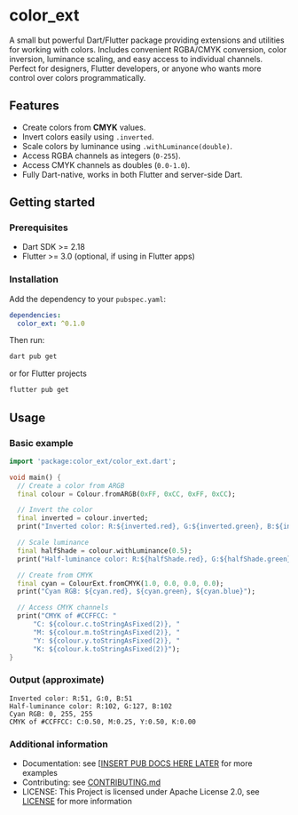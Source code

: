 <!-- 
This README describes the package. If you publish this package to pub.dev,
this README's contents appear on the landing page for your package.

For information about how to write a good package README, see the guide for
[writing package pages](https://dart.dev/tools/pub/writing-package-pages). 

For general information about developing packages, see the Dart guide for
[creating packages](https://dart.dev/guides/libraries/create-packages)
and the Flutter guide for
[developing packages and plugins](https://flutter.dev/to/develop-packages). 
-->

# color_ext

A small but powerful Dart/Flutter package providing extensions and utilities for working with colors. Includes convenient RGBA/CMYK conversion, color inversion, luminance scaling, and easy access to individual channels. Perfect for designers, Flutter developers, or anyone who wants more control over colors programmatically.

## Features

- Create colors from **CMYK** values.  
- Invert colors easily using `.inverted`.  
- Scale colors by luminance using `.withLuminance(double)`.  
- Access RGBA channels as integers (`0-255`).  
- Access CMYK channels as doubles (`0.0-1.0`).  
- Fully Dart-native, works in both Flutter and server-side Dart.

## Getting started

### Prerequisites

- Dart SDK >= 2.18  
- Flutter >= 3.0 (optional, if using in Flutter apps)  

### Installation

Add the dependency to your `pubspec.yaml`:

```yaml
dependencies:
  color_ext: ^0.1.0
```

Then run:

```bash
dart pub get
```

or for Flutter projects
```bash
flutter pub get
```

## Usage
### Basic example
```dart
import 'package:color_ext/color_ext.dart';

void main() {
  // Create a color from ARGB
  final colour = Colour.fromARGB(0xFF, 0xCC, 0xFF, 0xCC);

  // Invert the color
  final inverted = colour.inverted;
  print("Inverted color: R:${inverted.red}, G:${inverted.green}, B:${inverted.blue}");

  // Scale luminance
  final halfShade = colour.withLuminance(0.5);
  print("Half-luminance color: R:${halfShade.red}, G:${halfShade.green}, B:${halfShade.blue}");

  // Create from CMYK
  final cyan = ColourExt.fromCMYK(1.0, 0.0, 0.0, 0.0);
  print("Cyan RGB: ${cyan.red}, ${cyan.green}, ${cyan.blue}");

  // Access CMYK channels
  print("CMYK of #CCFFCC: "
      "C: ${colour.c.toStringAsFixed(2)}, "
      "M: ${colour.m.toStringAsFixed(2)}, "
      "Y: ${colour.y.toStringAsFixed(2)}, "
      "K: ${colour.k.toStringAsFixed(2)}");
}
```
### Output (approximate)
```
Inverted color: R:51, G:0, B:51
Half-luminance color: R:102, G:127, B:102
Cyan RGB: 0, 255, 255
CMYK of #CCFFCC: C:0.50, M:0.25, Y:0.50, K:0.00
```
### Additional information
- Documentation: see [[INSERT PUB DOCS HERE LATER](https://pub.dev/documentation/color_ext/latest/) for more examples
- Contributing: see [CONTRIBUTING.md](https://github.com/Sparkles-Laurel/color_ext/blob/master/CONTRIBUTING.md)
- LICENSE: This Project is licensed under Apache License 2.0, see [LICENSE](https://github.com/Sparkles-Laurel/color_ext/blob/master/LICENSE) for more information